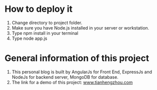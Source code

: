 # How to deploy it
1. Change directory to project folder.
2. Make sure you have Node.js installed in your server or workstation.
3. Type npm install in your terminal
4. Type node app.js
# General information of this project
1. This personal blog is built by AngularJs for Front End, ExpressJs and NodeJs for backend server, MongoDB for database.
2. The link for a demo of this project: www.tianhengzhou.com
